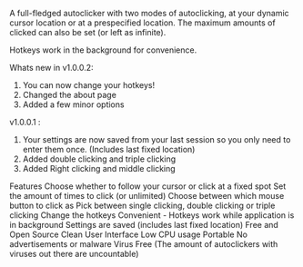 A full-fledged autoclicker with two modes of autoclicking, at your dynamic cursor location or at a prespecified location. The maximum amounts of clicked can also be set (or left as infinite).

Hotkeys work in the background for convenience.

Whats new in v1.0.0.2:
1. You can now change your hotkeys!
2. Changed the about page
3. Added a few minor options

v1.0.0.1 :
1. Your settings are now saved from your last session so you only need to enter them once. (Includes last fixed location)
2. Added double clicking and triple clicking
3. Added Right clicking and middle clicking

Features
Choose whether to follow your cursor or click at a fixed spot
Set the amount of times to click (or unlimited)
Choose between which mouse button to click as
Pick between single clicking, double clicking or triple clicking
Change the hotkeys
Convenient - Hotkeys work while application is in background
Settings are saved (includes last fixed location)
Free and Open Source
Clean User Interface
Low CPU usage
Portable
No advertisements or malware
Virus Free (The amount of autoclickers with viruses out there are uncountable)
